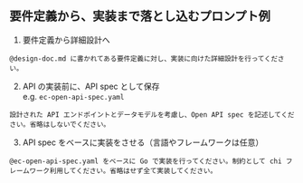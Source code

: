 ## 要件定義から、実装まで落とし込むプロンプト例

1. 要件定義から詳細設計へ
```prompt
@design-doc.md に書かれてある要件定義に対し、実装に向けた詳細設計を行ってください。
```

2. API の実装前に、API spec として保存  
e.g. `ec-open-api-spec.yaml`
```prompt
設計された API エンドポイントとデータモデルを考慮し、Open API spec を記述してください。省略はしないでください。
```  

3. API spec をベースに実装をさせる（言語やフレームワークは任意）
```prompt
@ec-open-api-spec.yaml をベースに Go で実装を行ってください。制約として chi フレームワーク利用してください。省略はせず全て実装してください。
```